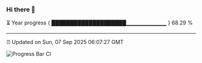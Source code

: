 ### Hi there 👋

⏳ Year progress { ████████████████████▁▁▁▁▁▁▁▁▁▁ } 68.29 %

---

⏰ Updated on Sun, 07 Sep 2025 06:07:27 GMT

![Progress Bar CI](https://github.com/liununu/liununu/workflows/Progress%20Bar%20CI/badge.svg)
